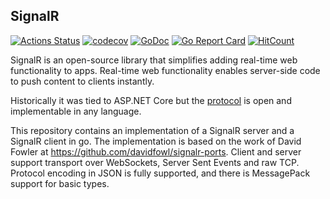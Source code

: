## SignalR

[![Actions Status](https://github.com/philippseith/signalr/workflows/Build%20and%20Test/badge.svg)](https://github.com/philippseith/signalr/actions)
[![codecov](https://codecov.io/gh/philippseith/signalr/branch/master/graph/badge.svg)](https://codecov.io/gh/philippseith/signalr)
[![GoDoc](https://godoc.org/github.com/philippseith/signalr?status.svg)](https://godoc.org/github.com/philippseith/signalr)
[![Go Report Card](https://goreportcard.com/badge/github.com/philippseith/signalr)](https://goreportcard.com/report/github.com/philippseith/signalr)
[![HitCount](http://hits.dwyl.com/philippseith/https://githubcom/philippseith/signalr.svg)](http://hits.dwyl.com/philippseith/https://githubcom/philippseith/signalr)

SignalR is an open-source library that simplifies adding real-time web functionality to apps. 
Real-time web functionality enables server-side code to push content to clients instantly.

Historically it was tied to ASP.NET Core but the 
[protocol](https://github.com/aspnet/AspNetCore/tree/master/src/SignalR/docs/specs) is open and implementable in any language.

This repository contains an implementation of a SignalR server and a SignalR client in go. 
The implementation is based on the work of David Fowler at https://github.com/davidfowl/signalr-ports.
Client and server support transport over WebSockets, Server Sent Events and raw TCP.
Protocol encoding in JSON is fully supported, and there is MessagePack support for basic types.
